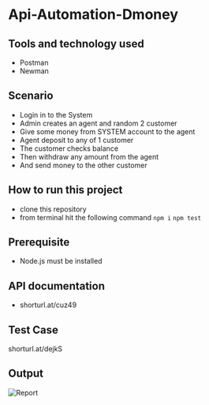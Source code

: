 # Api-Automation-Dmoney

## Tools and technology used
 - Postman
 - Newman

## Scenario
 - Login in to the System
 - Admin creates an agent and random 2 customer
 - Give some money from SYSTEM account to the agent
 - Agent deposit to any of 1 customer
 - The customer checks balance
 - Then withdraw any amount from the agent
 - And send money to the other customer
 
## How to run this project
 - clone this repository
 - from terminal hit the following command
 ``` npm i ```
 ``` npm test ```
 
 ## Prerequisite
 - Node.js must be installed
  
 ## API documentation
 - shorturl.at/cuz49
 
 ## Test Case
 shorturl.at/dejkS
 ## Output
 ![Report](https://user-images.githubusercontent.com/76776200/193458741-e44123db-5275-40a1-a033-f89d3600963f.png)
